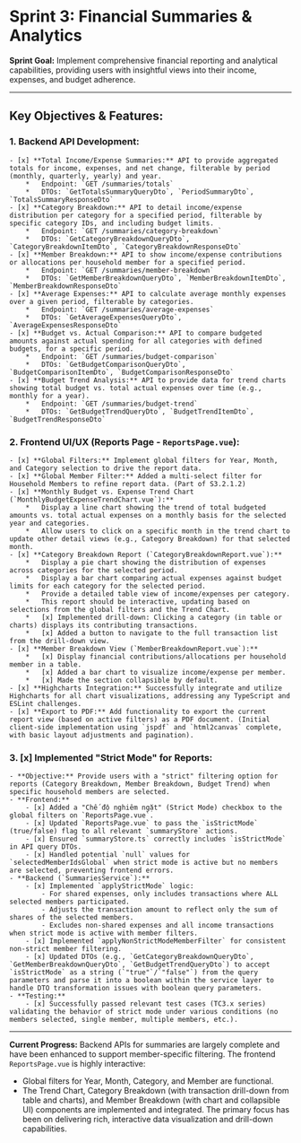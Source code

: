 # Sprint 3: Financial Summaries & Analytics

**Sprint Goal:** Implement comprehensive financial reporting and analytical capabilities, providing users with insightful views into their income, expenses, and budget adherence.

---

## Key Objectives & Features:

### 1. Backend API Development:
    - [x] **Total Income/Expense Summaries:** API to provide aggregated totals for income, expenses, and net change, filterable by period (monthly, quarterly, yearly) and year.
        *   Endpoint: `GET /summaries/totals`
        *   DTOs: `GetTotalsSummaryQueryDto`, `PeriodSummaryDto`, `TotalsSummaryResponseDto`
    - [x] **Category Breakdown:** API to detail income/expense distribution per category for a specified period, filterable by specific category IDs, and including budget limits.
        *   Endpoint: `GET /summaries/category-breakdown`
        *   DTOs: `GetCategoryBreakdownQueryDto`, `CategoryBreakdownItemDto`, `CategoryBreakdownResponseDto`
    - [x] **Member Breakdown:** API to show income/expense contributions or allocations per household member for a specified period.
        *   Endpoint: `GET /summaries/member-breakdown`
        *   DTOs: `GetMemberBreakdownQueryDto`, `MemberBreakdownItemDto`, `MemberBreakdownResponseDto`
    - [x] **Average Expenses:** API to calculate average monthly expenses over a given period, filterable by categories.
        *   Endpoint: `GET /summaries/average-expenses`
        *   DTOs: `GetAverageExpensesQueryDto`, `AverageExpensesResponseDto`
    - [x] **Budget vs. Actual Comparison:** API to compare budgeted amounts against actual spending for all categories with defined budgets, for a specific period.
        *   Endpoint: `GET /summaries/budget-comparison`
        *   DTOs: `GetBudgetComparisonQueryDto`, `BudgetComparisonItemDto`, `BudgetComparisonResponseDto`
    - [x] **Budget Trend Analysis:** API to provide data for trend charts showing total budget vs. total actual expenses over time (e.g., monthly for a year).
        *   Endpoint: `GET /summaries/budget-trend`
        *   DTOs: `GetBudgetTrendQueryDto`, `BudgetTrendItemDto`, `BudgetTrendResponseDto`

### 2. Frontend UI/UX (Reports Page - `ReportsPage.vue`):
    - [x] **Global Filters:** Implement global filters for Year, Month, and Category selection to drive the report data.
    - [x] **Global Member Filter:** Added a multi-select filter for Household Members to refine report data. (Part of S3.2.1.2)
    - [x] **Monthly Budget vs. Expense Trend Chart (`MonthlyBudgetExpenseTrendChart.vue`):**
        *   Display a line chart showing the trend of total budgeted amounts vs. total actual expenses on a monthly basis for the selected year and categories.
        *   Allow users to click on a specific month in the trend chart to update other detail views (e.g., Category Breakdown) for that selected month.
    - [x] **Category Breakdown Report (`CategoryBreakdownReport.vue`):**
        *   Display a pie chart showing the distribution of expenses across categories for the selected period.
        *   Display a bar chart comparing actual expenses against budget limits for each category for the selected period.
        *   Provide a detailed table view of income/expenses per category.
        *   This report should be interactive, updating based on selections from the global filters and the Trend Chart.
        *   [x] Implemented drill-down: Clicking a category (in table or charts) displays its contributing transactions.
        *   [x] Added a button to navigate to the full transaction list from the drill-down view.
    - [x] **Member Breakdown View (`MemberBreakdownReport.vue`):**
        *   [x] Display financial contributions/allocations per household member in a table.
        *   [x] Added a bar chart to visualize income/expense per member.
        *   [x] Made the section collapsible by default.
    - [x] **Highcharts Integration:** Successfully integrate and utilize Highcharts for all chart visualizations, addressing any TypeScript and ESLint challenges.
    - [x] **Export to PDF:** Add functionality to export the current report view (based on active filters) as a PDF document. (Initial client-side implementation using `jspdf` and `html2canvas` complete, with basic layout adjustments and pagination).
### 3. [x] Implemented "Strict Mode" for Reports:
    - **Objective:** Provide users with a "strict" filtering option for reports (Category Breakdown, Member Breakdown, Budget Trend) when specific household members are selected.
    - **Frontend:**
        - [x] Added a "Chế độ nghiêm ngặt" (Strict Mode) checkbox to the global filters on `ReportsPage.vue`.
        - [x] Updated `ReportsPage.vue` to pass the `isStrictMode` (true/false) flag to all relevant `summaryStore` actions.
        - [x] Ensured `summaryStore.ts` correctly includes `isStrictMode` in API query DTOs.
        - [x] Handled potential `null` values for `selectedMemberIdsGlobal` when strict mode is active but no members are selected, preventing frontend errors.
    - **Backend (`SummariesService`):**
        - [x] Implemented `applyStrictMode` logic:
            - For shared expenses, only includes transactions where ALL selected members participated.
            - Adjusts the transaction amount to reflect only the sum of shares of the selected members.
            - Excludes non-shared expenses and all income transactions when strict mode is active with member filters.
        - [x] Implemented `applyNonStrictModeMemberFilter` for consistent non-strict member filtering.
        - [x] Updated DTOs (e.g., `GetCategoryBreakdownQueryDto`, `GetMemberBreakdownQueryDto`, `GetBudgetTrendQueryDto`) to accept `isStrictMode` as a string (`"true"`/`"false"`) from the query parameters and parse it into a boolean within the service layer to handle DTO transformation issues with boolean query parameters.
    - **Testing:**
        - [x] Successfully passed relevant test cases (TC3.x series) validating the behavior of strict mode under various conditions (no members selected, single member, multiple members, etc.).

---

**Current Progress:**
Backend APIs for summaries are largely complete and have been enhanced to support member-specific filtering.
The frontend `ReportsPage.vue` is highly interactive:
*   Global filters for Year, Month, Category, and Member are functional.
*   The Trend Chart, Category Breakdown (with transaction drill-down from table and charts), and Member Breakdown (with chart and collapsible UI) components are implemented and integrated.
The primary focus has been on delivering rich, interactive data visualization and drill-down capabilities.
